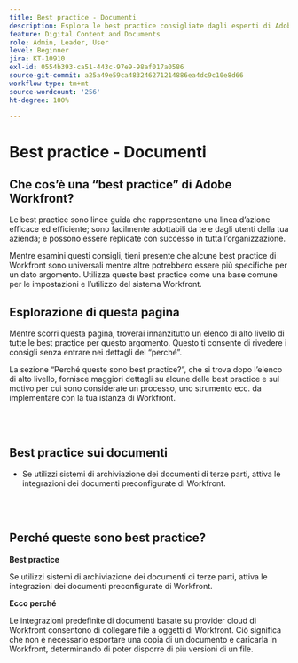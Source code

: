 ```yaml
---
title: Best practice - Documenti
description: Esplora le best practice consigliate dagli esperti di Adobe Workfront in merito alla configurazione, alla gestione e all’utilizzo dei documenti in Workfront.
feature: Digital Content and Documents
role: Admin, Leader, User
level: Beginner
jira: KT-10910
exl-id: 0554b393-ca51-443c-97e9-98af017a0586
source-git-commit: a25a49e59ca483246271214886ea4dc9c10e8d66
workflow-type: tm+mt
source-wordcount: '256'
ht-degree: 100%

---
```


# Best practice - Documenti

## Che cos’è una “best practice” di Adobe Workfront?

Le best practice sono linee guida che rappresentano una linea d’azione efficace ed efficiente; sono facilmente adottabili da te e dagli utenti della tua azienda; e possono essere replicate con successo in tutta l’organizzazione.

Mentre esamini questi consigli, tieni presente che alcune best practice di Workfront sono universali mentre altre potrebbero essere più specifiche per un dato argomento. Utilizza queste best practice come una base comune per le impostazioni e l’utilizzo del sistema Workfront.

## Esplorazione di questa pagina

Mentre scorri questa pagina, troverai innanzitutto un elenco di alto livello di tutte le best practice per questo argomento. Questo ti consente di rivedere i consigli senza entrare nei dettagli del “perché”.

La sezione “Perché queste sono best practice?”, che si trova dopo l’elenco di alto livello, fornisce maggiori dettagli su alcune delle best practice e sul motivo per cui sono considerate un processo, uno strumento ecc. da implementare con la tua istanza di Workfront.

</br>
</br>

## Best practice sui documenti

* Se utilizzi sistemi di archiviazione dei documenti di terze parti, attiva le integrazioni dei documenti preconfigurate di Workfront.

</br>
</br>

## Perché queste sono best practice?

**Best practice**

Se utilizzi sistemi di archiviazione dei documenti di terze parti, attiva le integrazioni dei documenti preconfigurate di Workfront.

**Ecco perché**

Le integrazioni predefinite di documenti basate su provider cloud di Workfront consentono di collegare file a oggetti di Workfront. Ciò significa che non è necessario esportare una copia di un documento e caricarla in Workfront, determinando di poter disporre di più versioni di un file.

